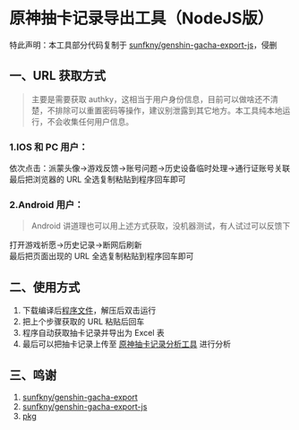 # 原神抽卡记录导出工具（NodeJS版）

特此声明：本工具部分代码复制于 [sunfkny/genshin-gacha-export-js](https://github.com/sunfkny/genshin-gacha-export-js)，侵删

## 一、URL 获取方式

> 主要是需要获取 authky，这相当于用户身份信息，目前可以做啥还不清楚，不排除可以重置密码等操作，建议别泄露到其它地方。本工具纯本地运行，不会收集任何用户信息。

### 1.IOS 和 PC 用户：

依次点击：派蒙头像->游戏反馈->账号问题->历史设备临时处理->通行证账号关联  
最后把浏览器的 URL 全选复制粘贴到程序回车即可

### 2.Android 用户：

> Android 讲道理也可以用上述方式获取，没机器测试，有人试过可以反馈下

打开游戏祈愿->历史记录->断网后刷新  
最后把页面出现的 URL 全选复制粘贴到程序回车即可

## 二、使用方式

1. 下载编译后[程序文件](https://github.com/hjmmc/genshin-gacha-export-nodejs/releases)，解压后双击运行  
2. 把上个步骤获取的 URL 粘贴后回车
3. 程序自动获取抽卡记录并导出为 Excel 表
4. 最后可以把抽卡记录上传至 [原神抽卡记录分析工具](https://voderl.github.io/genshin-gacha-analyzer/) 进行分析

## 三、鸣谢

1. [sunfkny/genshin-gacha-export](https://github.com/sunfkny/genshin-gacha-export)
2. [sunfkny/genshin-gacha-export-js](https://github.com/sunfkny/genshin-gacha-export-js)
3. [pkg](https://github.com/vercel/pkg)